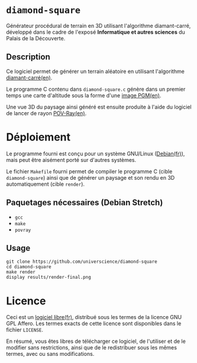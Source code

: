 # `diamond-square`

Générateur procédural de terrain en 3D utilisant l'algorithme diamant-carré, développé dans le cadre de l'exposé **Informatique et autres sciences** du Palais de la Découverte.

## Description

Ce logiciel permet de générer un terrain aléatoire en utilisant l'algorithme [diamant-carré(en)](http://en.wikipedia.org/wiki/Diamond-square_algorithm).

Le programme C contenu dans `diamond-square.c` génère dans un premier temps une carte d'altitude sous la forme d'une [image PGM(en)](https://en.wikipedia.org/wiki/Portable_graymap#PGM_example).

Une vue 3D du paysage ainsi généré est ensuite produite à l'aide du logiciel de lancer de rayon [POV-Ray(en)](https://en.wikipedia.org/wiki/POV-Ray).

# Déploiement

Le programme fourni est conçu pour un système GNU/Linux ([Debian(fr)](https://www.debian.org/index.fr.html)), mais peut être aisément porté sur d'autres systèmes.

Le fichier `Makefile` fourni permet de compiler le programme C (cible `diamond-square`) ainsi que de générer un paysage et son rendu en 3D automatiquement (cible `render`).

## Paquetages nécessaires (Debian Stretch)
- `gcc`
- `make`
- `povray`

## Usage
```
git clone https://github.com/universcience/diamond-square
cd diamond-square
make render
display results/render-final.png
```

# Licence

Ceci est un [logiciel libre(fr)](https://www.gnu.org/philosophy/free-sw.fr.html), distribué sous les termes de la licence GNU GPL Affero. Les termes exacts de cette licence sont disponibles dans le fichier `LICENSE`.

En résumé, vous êtes libres de télécharger ce logiciel, de l'utiliser et de le modifier sans restrictions, ainsi que de le redistribuer sous les mêmes termes, avec ou sans modifications. 
